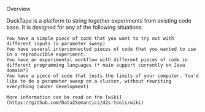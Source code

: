 Overview

DuckTape is a platform to string together experiments from existing code base. It is designed for any of the following situations:

    You have a simple piece of code that you want to try out with different inputs (a parameter sweep)
    You have several interconnected pieces of code that you wanted to use in a reproducible experiment.
    You have an experimental workflow with different pieces of code in different programming languages (* main support currently on Java domain*)
    You have a piece of code that tests the limits of your computer. You'd like to do a parameter sweep on a cluster, without rewriting everything (under development)

    More information can be read on the [wiki](https://github.com/Data2Semantics/d2s-tools/wiki)